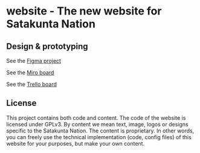 # website - The new website for Satakunta Nation

## Design & prototyping

See the [Figma project](https://www.figma.com/file/QPVg6H8mrDNMfxOoF8CckZ/SatO-Home-Page?node-id=0%3A1)

See the [Miro board](https://miro.com/app/board/uXjVPSkJ34k=/?share_link_id=176555736587)

See the [Trello board](https://trello.com/b/foD9vvFs/simple-project-board)

## License
This project contains both code and content. The code of the website is licensed under GPLv3. By content we mean text, image, logos or designs specific to the Satakunta Nation. The content is proprietary. In other words, you can freely use the technical implementation (code, config files) of this website for your purposes, but make your own content.
